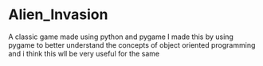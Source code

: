# Alien_Invasion
A classic game made using python and pygame
I made this by using pygame to better understand 
the concepts of object oriented programming and i think this wll be very useful for the same
